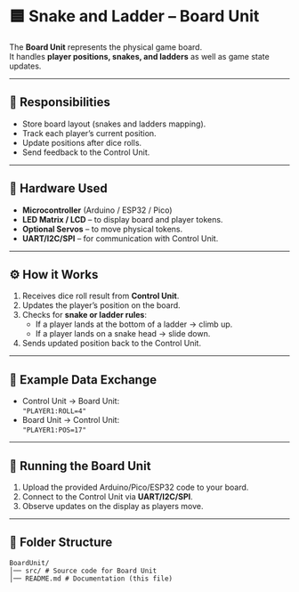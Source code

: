 # 🟦 Snake and Ladder – Board Unit

The **Board Unit** represents the physical game board.  
It handles **player positions, snakes, and ladders** as well as game state updates.

---

## 📌 Responsibilities
- Store board layout (snakes and ladders mapping).
- Track each player’s current position.
- Update positions after dice rolls.
- Send feedback to the Control Unit.

---

## 🔧 Hardware Used
- **Microcontroller** (Arduino / ESP32 / Pico)
- **LED Matrix / LCD** – to display board and player tokens.
- **Optional Servos** – to move physical tokens.
- **UART/I2C/SPI** – for communication with Control Unit.

---

## ⚙️ How it Works
1. Receives dice roll result from **Control Unit**.
2. Updates the player’s position on the board.
3. Checks for **snake or ladder rules**:
   - If a player lands at the bottom of a ladder → climb up.
   - If a player lands on a snake head → slide down.
4. Sends updated position back to the Control Unit.

---

## 📜 Example Data Exchange
- Control Unit → Board Unit:  
  `"PLAYER1:ROLL=4"`
- Board Unit → Control Unit:  
  `"PLAYER1:POS=17"`

---

## 🚀 Running the Board Unit
1. Upload the provided Arduino/Pico/ESP32 code to your board.
2. Connect to the Control Unit via **UART/I2C/SPI**.
3. Observe updates on the display as players move.

---

## 📂 Folder Structure

```
BoardUnit/
│── src/ # Source code for Board Unit
│── README.md # Documentation (this file)
```


